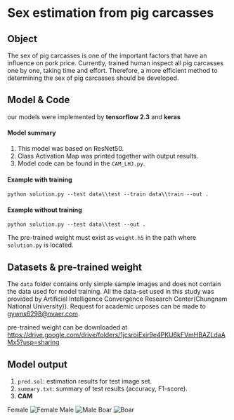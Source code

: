 # Sex estimation from pig carcasses

## Object

The sex of pig carcasses is one of the important factors that have an influence on pork price.  Currently,  trained human inspect all pig carcasses one by one, taking time and effort. Therefore, a more efficient method to determining the sex of pig carcasses should be developed.

## Model & Code

our models were implemented by **tensorflow 2.3** and **keras**

#### Model summary
1. This model was based on ResNet50.
2. Class Activation Map was printed together with output results.
3. Model code can be found in the `CAM_LHJ.py`.

#### Example with training
```
python solution.py --test data\\test --train data\\train --out .
```
#### Example without training
```
python solution.py --test data\\test --out .
```
The pre-trained weight must exist as `weight.h5` in the path where `solution.py` is located.

## Datasets & pre-trained weight

The `data` folder contains only simple sample images and does not contain the data used for model training.  All the data-set used in this study was provided by Artificial Intelligence Convergence Research Center(Chungnam National University)). Request for academic urposes can be made to gywns6298@nvaer.com.

pre-trained weight can be downloaded at https://drive.google.com/drive/folders/1jcsroiExir9e4PKU6kFVmHBAZLdaAMx5?usp=sharing


## Model output

1. `pred.sol`: estimation results for test image set.
2. `summary.txt`: summary of test results (accuracy, F1-score).
3. **CAM**

  Female
  ![Female](https://user-images.githubusercontent.com/71325306/94219528-0240e600-ff22-11ea-8bf5-a708fe9f17ae.png)
  Male
  ![Male](https://user-images.githubusercontent.com/71325306/94219530-040aa980-ff22-11ea-96df-b3145fade5ee.png)
  Boar
  ![Boar](https://user-images.githubusercontent.com/71325306/94219434-cd349380-ff21-11ea-9f99-e1b91adda17b.png)
